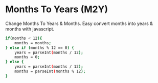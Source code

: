 # Months To Years (M2Y)
Change Months To Years &amp; Months.
Easy convert months into years &amp; months with javascript. 
```sh
if(months < 12){     
    months = months;
} else if (months % 12 == 0) {
    years = parseInt(months / 12);
    months = 0;    
} else {
    years = parseInt(months / 12);
    months = parseInt(months % 12);
}
```